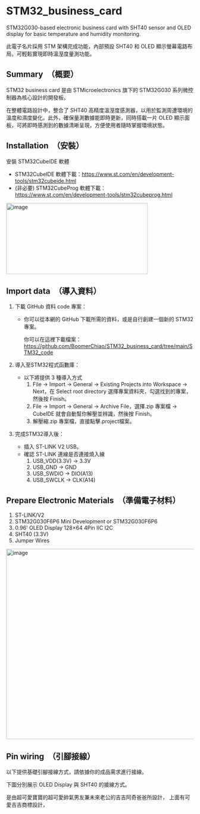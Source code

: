 # STM32_business_card
STM32G030-based electronic business card with SHT40 sensor and OLED display for basic temperature and humidity monitoring.

此電子名片採用 STM 架構完成功能，內部預設 SHT40 和 OLED 顯示螢幕電路布局，可輕鬆實現即時溫溼度量測功能。

##  Summary　（概要）
STM32 business card 是由 STMicroelectronics 旗下的 STM32G030 系列微控制器為核心設計的開發板。

在整體電路設計中，整合了 SHT40 高精度溫溼度感測器，以用於監測周遭環境的溫度和濕度變化。此外，確保量測數據能即時更新，同時搭載一片 OLED 顯示面板，可將即時感測到的數據清晰呈現，方便使用者隨時掌握環境狀態。

##  Installation　（安裝）
安裝 STM32CubeIDE 軟體
- STM32CubeIDE 軟體下載：https://www.st.com/en/development-tools/stm32cubeide.html
- (非必要) STM32CubeProg 軟體下載：https://www.st.com/en/development-tools/stm32cubeprog.html

<img width="380" height="190" alt="image" src="https://github.com/user-attachments/assets/b5cbb4b9-5129-4945-b7db-0bba6f51969a" />

##  Import data　（導入資料）
1. 下載 GitHub 資料 code 專案：
   - 你可以從本網的 GitHub 下載所需的資料，或是自行創建一個新的 STM32 專案。

     你可以在這裡下載檔案：https://github.com/BoomerChiao/STM32_business_card/tree/main/STM32_code
    
2. 導入至STM32程式函數庫：
   - 以下將提供 3 種導入方式
      1. File → Import → General → Existing Projects into Workspace → Next，在 Select root directory 選擇專案資料夾，勾選找到的專案，然後按 Finish。
      2. File → Import → General → Archive File，選擇.zip 專案檔 → CubeIDE 就會自動幫你解壓並辨識，然後按 Finish。
      3. 解壓縮.zip 專案檔，直接點擊.project檔案。
         
4. 完成STM32導入後：
   - 插入 ST-LINK V2 USB。
   - 確認 ST-LINK 連線是否連接燒入線
      1. USB_VDD(3.3V) → 3.3V
      2. USB_GND → GND
      3. USB_SWDIO → DIO(A13)
      4. USB_SWCLK → CLK(A14)


##  Prepare Electronic Materials　（準備電子材料）
1. ST-LINK/V2
2. STM32G030F6P6 Mini Development or STM32G030F6P6 
3. 0.96' OLED Display 128×64 4Pin IIC I2C
4. SHT40 (3.3V)
5. Jumper Wires

<img width="1272" height="509" alt="image" src="https://github.com/user-attachments/assets/e86c9bad-4899-4e23-9991-dc41d4910793" />


##  Pin wiring　（引腳接線）
以下提供基礎引腳接線方式，請依據你的成品需求進行接線。

下圖分別展示 OLED Display 與 SHT40 的接線方式。



是由超可愛寶寶的超可愛帥氣男友兼未來老公的吉吉阿奇爸爸所設計，
上面有可愛吉吉商標設計，
